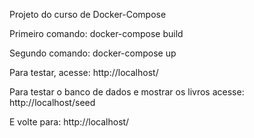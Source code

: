 Projeto do curso de Docker-Compose

Primeiro comando:
docker-compose build

Segundo comando:
docker-compose up

Para testar, acesse:
http://localhost/

Para testar o banco de dados e mostrar os livros acesse:
http://localhost/seed 

E volte para:
http://localhost/
